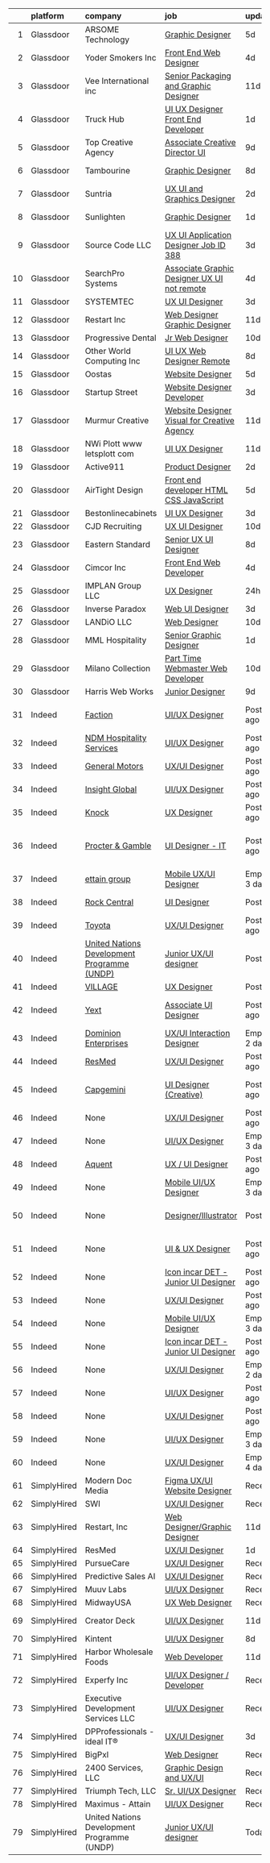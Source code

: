 

|    | platform    | company                                                                                                        | job                                                                                                                                                                                                                                                                                                                                                                                                                                                                                                                                                                                                                                                                                                                                                                                                                                                                                                  | update_time               | location                                     |
|---:|:------------|:---------------------------------------------------------------------------------------------------------------|:-----------------------------------------------------------------------------------------------------------------------------------------------------------------------------------------------------------------------------------------------------------------------------------------------------------------------------------------------------------------------------------------------------------------------------------------------------------------------------------------------------------------------------------------------------------------------------------------------------------------------------------------------------------------------------------------------------------------------------------------------------------------------------------------------------------------------------------------------------------------------------------------------------|:--------------------------|:---------------------------------------------|
|  1 | Glassdoor   | ARSOME Technology                                                                                              | [Graphic Designer](https://www.glassdoor.com/partner/jobListing.htm?pos=111&ao=1110586&s=58&guid=0000017e14683fc4ba1204185b34e058&src=GD_JOB_AD&t=SR&vt=w&ea=1&cs=1_41e8454a&cb=1641019883947&jobListingId=1007529154973&cpc=F17331D9BECC482A&jrtk=3-0-1foa6gg3lu3mb801-1foa6gg40u4vp800-e93eb745f665b2c8--6NYlbfkN0Cp_WSJKd_Pz82imZmURPbhd3kYBsiZi4lpMLOH6vOlLMSuHo3_KplJgJTQ1p1JWB6FpuGjP6a-F6efkannkN7-g0T0UWV6FoJ-c6-GXvZjOpnSUryE7PRcD0QBiDnOx7OUdp0Ef4wOJKw_D7LBH2fT8TLqYPGE5DfAB56XZ9CspsHrKvhTfn_Zwl1mro0ycfDZYGqhCxxr4Xk_sgr4tZdSbAyRH-4DuWq1AcNQWyBqO_iFRZ7X3vU10Ks1yvMRp99pM_-PZN-NEuDBSExOC1AC48qaM9QmkI7AkigRICQCjPondT0DW2eztBQZUsg7vXeOgeSCI5PcusgwBUdkn1dOiVY1XoVP1cPMhLr3QeJU9hIElpcfpnlsnFQ9FwUap0lUL2CiL2GTWCruYdfhLx8Cx-UVXuIeJ2UesZJ2nJI_yGxw0sKPgCvXvXPTLlWZz1jEtmVmJgaiAJt03uzV4Cs8bJAMBgK3dLfegt3sQuxcXA%3D%3D)                                                              | 5d                        | Hartford, CT                                 |
|  2 | Glassdoor   | Yoder Smokers Inc                                                                                              | [Front End Web Designer](https://www.glassdoor.com/partner/jobListing.htm?pos=105&ao=1110586&s=58&guid=0000017e14683fc4ba1204185b34e058&src=GD_JOB_AD&t=SR&vt=w&ea=1&cs=1_5da25f32&cb=1641019883946&jobListingId=1007531161720&cpc=32919853CE787A65&jrtk=3-0-1foa6gg3lu3mb801-1foa6gg40u4vp800-6aa9d292058de38e--6NYlbfkN0C2SVAOpOeIWQkPp9EeCSLxTLheLRty2uanDx8E9nXZ3nTSPwj8hfD9xU37MquzBMTS9vSdm0ANnolAix31sbNjT7gqTuDmUAZyQ3hqSfhjnsd8njFkE_6sI-4NGj9vBFrVtwsvqc3yp8wdPgcQRGonz4X_-esot6b2pUxyFKsHnem2WB0vgq1N95TYW8nyMSm55ym_KfZ6eCSGoX6VmToy56sfp29yaaUMVO_RGfSgiJpmBMPt4gvhwXR9Zc6ii8Q1X8wQOr4FIdSfngcbKs1MQJK22pjUt-oxa5TfgsI_PdFqPLQZKMrvbcR4slbqEjqa8_QwQFigmnr_9SBvh_o3FHJHnmthiLr0YjNLqXmtnba2s9YU7dNjuODP9I7mA12DEr7WC7RKcm02I-0uE3VjC6fsrWTTwq-y-8d2LM9UFqY0QRnISY0NHwMhlCYD-7zH15XlFk4SFjJ0QPkJyBWXdwhr9eXIlGEo3eHFGvHnjtamyzlWho96m80JqiSiKKU%3D)                                      | 4d                        | Hutchinson, KS                               |
|  3 | Glassdoor   | Vee International inc                                                                                          | [Senior Packaging and Graphic Designer](https://www.glassdoor.com/partner/jobListing.htm?pos=103&ao=1110586&s=58&guid=0000017e14683fc4ba1204185b34e058&src=GD_JOB_AD&t=SR&vt=w&ea=1&cs=1_06baea26&cb=1641019883946&jobListingId=1007519032631&cpc=011E4D9B83C31AC0&jrtk=3-0-1foa6gg3lu3mb801-1foa6gg40u4vp800-96c0e8b4457894c5--6NYlbfkN0Dr6IKwl4lkWnAOZFGyO8hF2TMBrUYSqKPpHH7znGLbnsjvVMpQ7-eveiYjoB_rmKUGHSk4mT-paGbCiYf9BTelT4q4w1xKyeThGnfGKtKwWQ4fzWdYG6ImaPLbWGViD1KyXhUdZ3Ef2r_EyBCzUuMXqZj8-_j4RUw7QlcQ-Tm3uQYlr7Z_RXHqEBXzWRGiZv_5g1Cm6gHEdWOjj6Rfxp0A3yvToFl3X8jl-saBVto5WHJgy4zANQDJ2_uhdH3zdiVHnB_aM2So41wVSdqeJrZXiW5yjTcnxAO-Kk-dPJRwulNsGSBExDkAFJAi9zTnjm4KBy31rVBx9fZVB9YaTlfxrI2swRF44tB_0WfHLZDXT_k-aIXwHjv3BEYLXA7pM6Fmpntf-ylgXN88Zl72IGizTg0HX38J9ysjxtvcEZOCDbJrZzB7njpTwzeypP_STc0CZ5ktBKMKgNVj0oOUv1AdMqtf5VB_J1b6CNgVUcju-Q-1cW_u2Mc_3biyEwGwQFpMmZSB1Ng6XA%3D%3D)         | 11d                       | Garden City, NY                              |
|  4 | Glassdoor   | Truck Hub                                                                                                      | [UI   UX Designer  Front End Developer ](https://www.glassdoor.com/partner/jobListing.htm?pos=107&ao=1110586&s=58&guid=0000017e14683fc4ba1204185b34e058&src=GD_JOB_AD&t=SR&vt=w&ea=1&cs=1_98a13915&cb=1641019883946&jobListingId=1007534761777&cpc=61E17551093C17CB&jrtk=3-0-1foa6gg3lu3mb801-1foa6gg40u4vp800-bc01dcf79fd546f1--6NYlbfkN0CJXu1NPOpwz58AowAQdgaMxN2-dVWuUdxFGqPUAjuE_IHal70SIYX98TzuM5-1IRvy1UCxGLOcyNNQzyHcEhktOQ-LGAT5EEeEqRt5oYcfA74XEacn4SneQLsFIXHM70WJiIJlLzKAX7h8DKB5Mpf_Hl5S6rqvu9AV5wCXq0Qm8GFK8Jv7AtAZs5c9yIA33ZdFkptIYp-jr0CDyLXnOwb_GsJGHMxXkgPoJPpVlnuvTFzV-FTi9OHKR-uH-DSELue0up1NaKe2luKVLMKFvz4B3X9z0XxNAX4pyX24fhakuI-xiuZTMLpto3Lb1o6kHWTrw89rJSk9lPrW8ldMHULdrB7jyz52EkzqRd4OCfbryI3lqVNe34XeKIyysArz8SjBt878k7eKLHDyFdIflTkyNuSrrEH_rzHcC9LWoUQSJegX_APy6tS8nxOdWQnION8veHg9CMZuZBTcLyHinfXIbXtJryOZ1k-wfbVFTZvs-X8rPnXyXFkoG_rPkU_rawQ%3D)                      | 1d                        | Miami, FL                                    |
|  5 | Glassdoor   | Top Creative Agency                                                                                            | [Associate Creative Director  UI](https://www.glassdoor.com/partner/jobListing.htm?pos=113&ao=1110586&s=58&guid=0000017e14683fc4ba1204185b34e058&src=GD_JOB_AD&t=SR&vt=w&ea=1&cs=1_1efccca8&cb=1641019883947&jobListingId=1007523748913&cpc=D24EE3D704DEE7AC&jrtk=3-0-1foa6gg3lu3mb801-1foa6gg40u4vp800-147eae54b1503595--6NYlbfkN0AFCFO55fpwWo6oa9JKI3JcI2oWVPcccBj9Y6s5O2226IB19NTArHep74KGxdLWtVXOQ2nQiU84x6vYwr0ZILbhI8PnWaejQd0VUXP_915RP5ZLj5Ek8mPMNlenTumVXtPvry5Zhxcmg-MsLEbmPHA4uKmY1pic-mnPOaXNfD2gL-mjr5i8g1SK-30IjSfTzepb7tNXL_A0n_djKZShF-lnHnFNo5vgAzAI5zkYH8B4jyGj8h0YhvN5NW_TaWaz71qmwxAELqFiveqLRimIfTCzX4nRNCpNYExFgI0GaSFY35rz1CSznsa2wjHew8LZrZ27VLqpZFMFTfIxRW9UA4z6Wym01ckcXb17TuiSk1Hk_ZmlAPrSKbJbgg6VIutZSvFB9e4sb9icRkyskFp12nKJVpAfoTUeZmw24hlLpQimvLkoXYFhBNwJTqRBpykSYnnxpGrWCrR5IU93LEOy-B7wg3N9cW9I0x2oUkZwg2OzWjPzdpLleWDDR68xCo-f3WFsOQZ_pUontQ%3D%3D)               | 9d                        | Remote                                       |
|  6 | Glassdoor   | Tambourine                                                                                                     | [Graphic Designer](https://www.glassdoor.com/partner/jobListing.htm?pos=117&ao=1110586&s=58&guid=0000017e14683fc4ba1204185b34e058&src=GD_JOB_AD&t=SR&vt=w&ea=1&cs=1_8013952d&cb=1641019883948&jobListingId=1007525688460&cpc=74FD5BE86273CE52&jrtk=3-0-1foa6gg3lu3mb801-1foa6gg40u4vp800-83c53938102c35c2--6NYlbfkN0A7R8RCls6tnSqkjRBVVG3BKbURaT6T2SXFyew-nTCstJzhvviMYoduB0sx5g9jmBH8UJCSOez8_mv8ZQrIx6xMGExsX9Xu9kTVbgdjQTtU9M5ZI8CRgAplIO9gL5Hq0cUdqSpg7gyqDzkMpkerMUGkLE7S5tNRk2srtde1q3KEfJx0odoyZ9RkYC6UzsE6R8FJeQf8GosfUEJffOtUpN_0Qz-lhvec8LSn315-Ee4J7EVJJqgTuDec89K3TbmXYBJ80oRIrD8HYWlh-YwEIQQ-PVip2pKXOZDfgSDqDUEMfdnnbuglmDpQ9Z0XHXmiw-Q7WbC_N1PYa1ZOfycEgG7yjX_BgifhsD59avicHkPDTo1HaAclSZDm6rN6H5c5rKoGFLY--BtnaWcsT4lCk3yjHQAn4pSqWFZ9aCn0b1p1lk1B3w-dEKH_S42hQeCy-_fGwS4QGQXFZFCULuspUL485AlMIIa1qrVitqWaRXC-Jxs80Nk1JPJf)                                                          | 8d                        | Fort Lauderdale, FL                          |
|  7 | Glassdoor   | Suntria                                                                                                        | [UX UI and Graphics Designer](https://www.glassdoor.com/partner/jobListing.htm?pos=123&ao=1110586&s=58&guid=0000017e14683fc4ba1204185b34e058&src=GD_JOB_AD&t=SR&vt=w&ea=1&cs=1_96b3307a&cb=1641019883949&jobListingId=1007533729824&cpc=C63BD00756FD6F58&jrtk=3-0-1foa6gg3lu3mb801-1foa6gg40u4vp800-5ec9bc3f0108b40a--6NYlbfkN0ABhLO9ORl50hz5pr-PGapVel1mML4WtRT2kHTDiwfbmvCcl22u_BwQJQgLKWmMW-768zSg4ZFNyUpzyC5GR7UNd3rFOMDO6qiUFCGU401gZenSP3vvaxNc95TJEJBX9Ziy7khshwtbreATbgt1LlL-0OxVwjEzm_EOeZTinbWyuhhCE1F2wsUy3AWqs2Ji8nqdX2Xs_eNc-3EHYa5RgQ77Y0fIY7LrmE5Q1glCZKluTSEldP3sDt3ru0sdZThgb9uHD2gmOfQo59IFPoaLCtHsvdDpyBtVh6pQmE8-8BFp7hDxkNUnqe3XLuWV_l4W4YstegS3Qu2L1dPqIbgiVk5U9jki_-NqylobENwSs6jJBT0Tog8WaM6oUVKg8RFj39Qx4n5SLy4evJT1tCPn5OADuixxtxLkwQnutMJJyRb_yBZej5ESritUoQeImNbH-EuIx4WoXx-p096sYV7KCJBlhX5XYH3tkXHjYkQYtveuue8HJlhQ86qaguCXoDori2Y%3D)                                 | 2d                        | Phoenix, AZ                                  |
|  8 | Glassdoor   | Sunlighten                                                                                                     | [Graphic Designer](https://www.glassdoor.com/partner/jobListing.htm?pos=128&ao=1110586&s=58&guid=0000017e14683fc4ba1204185b34e058&src=GD_JOB_AD&t=SR&vt=w&ea=1&cs=1_a2538864&cb=1641019883950&jobListingId=1007534858163&cpc=1D891ED3EFC3904E&jrtk=3-0-1foa6gg3lu3mb801-1foa6gg40u4vp800-8d38c39ac581432e--6NYlbfkN0Dn2UVBGycCycKaNsAMJNUyR1ng5Y1RXSDP14Phcg3xDn7Isn_Dd-0jgxixSA3eTOFAa5T-WWTwLLVoO1KfQxgVocenqZSnDlgQOLXmA2ixSkdqOMWm7AjP0vPKf5-dbG55t426iQwsBB-Sen5x0h0Lsvn1VUVfUZfuNyrme1sNMCduoRsqcqlvGISNFg-bB4ZxqZlX3t7sANc7dq_29Uylqui-GEp5UUZ7FpWq4Sv-t7m-zm79HCBbjwrOy33G3XL-hydvI6A6Sm0eHOqElQAwyBu-716GHcc5BLihq1T3kdbXUxH7lF05-WAkKLRLPtkSKuM-sbQ7ibzjEhaDfeT3tiyWKJFJh7KMhYj3qLeEP5En7Jt0SUitytRPP6Eiq1iS6MAeXN6RNPpD5124ru6qI8ymjbROTh8zQgSyacN--QTdXjIOUknNNcBxKQmCkvt3ivCY8L6C4w%3D%3D)                                                                                              | 1d                        | Overland Park, KS                            |
|  9 | Glassdoor   | Source Code LLC                                                                                                | [UX UI Application Designer  Job ID 388](https://www.glassdoor.com/partner/jobListing.htm?pos=112&ao=1110586&s=58&guid=0000017e14683fc4ba1204185b34e058&src=GD_JOB_AD&t=SR&vt=w&ea=1&cs=1_e279fed4&cb=1641019883947&jobListingId=1007532734909&cpc=6BBECBC74F3AC36E&jrtk=3-0-1foa6gg3lu3mb801-1foa6gg40u4vp800-6492e6ad65004256--6NYlbfkN0CCqeYyu5DAadHhVfAJuFzWsXa-DcewgspW3QgJmsIKi3I-FSeTMKih8Kr09gZtHiV75P1cR8bwWhxmwVetPArJK4_HQFmYYdn0_PbKOtEhKOSKcYHsbEVxL9UvyGw_CbKH8_o976Vv59FooidNilpaj7QkHfx96JnolCP3ZsNrPn8NZ8Sc23-8i4hMp1qhTZ_qMv_BNFUYTbAmbmOmATLkNTCv_rqOIHrvbA6mKX15PMaEGUKrnNh98NKmyq6Svuv1e8WrPqukO06LwL9CylecK-00Z1bQBIXVZegk_8vSVFnxhlWDuU6uoWCvXQ3wJBxVvU5Pg4LPxDcyDp8dJ4Ea8sSUI4UtezU5KCjFVusjamdGwOu8jEGAY2iEJb4K05Bm4L5NJ3ytvB69OwpHP2MpX8Ei9t4rweAYiSkxb5g9XmhUBUTYZy8o-MWOoZxF4SXZK7biKx87YNCRSKvARat1i_znBoSohgp07ErhKgKQ7pEYgGTDeRAU9JBpfJ_CueeteO5IT-hPpQ%3D%3D)        | 3d                        | Norwood, MA                                  |
| 10 | Glassdoor   | SearchPro Systems                                                                                              | [Associate Graphic Designer UX   UI  not remote ](https://www.glassdoor.com/partner/jobListing.htm?pos=119&ao=1110586&s=58&guid=0000017e14683fc4ba1204185b34e058&src=GD_JOB_AD&t=SR&vt=w&ea=1&cs=1_d0620f93&cb=1641019883949&jobListingId=1007530848104&cpc=786328B4A40DC555&jrtk=3-0-1foa6gg3lu3mb801-1foa6gg40u4vp800-ac1b5710a91264b3--6NYlbfkN0BywnJtgUhyVrzYrR77rHNUdIT9u5yxXZbdgWBt5g5sCHBGHKfjYM1xI5Jzf4EVkk6FZW7oUCRswkTNfC-F6AAu1vIv55SlkVjVkoXkbpNZ11kOO6OErzhAeBrb73w6frxK1W6OAvYgDMDpjzgrhrQkphExCeY0ESyE3CKhe6FMpwHo6mEkhItZS29_O6FerlN4jsdVvL3wmy-So3AWqT5d63d3x__aDHLsE5AErw37sWKlgDIJyg1GMsRaS4MerguwEmLkTSP9A9b_7u5f6xDvCZI96NasZLO5R8fdG4enyD4aVx8Bedmy094hhn1_Hdujcp88wFWc_SsfOyy6qzMNzmL2pJtmM9khkUeV90T8Y2LnDCk9hM7ToLwKdEMMaKHVNeVB3EeRAR9akmUjnXXoAYDFj7JzCbz6binc8XNlpz0gDs5H7CTm1e6NS9yEY-jfJdFGj9Ub7QsrxRMBAWjOP-gtplrEcYfzwqeRzPtqZHXc5Obmd0Cx2Pax7N1fZ0A%3D)             | 4d                        | Massachusetts                                |
| 11 | Glassdoor   | SYSTEMTEC                                                                                                      | [UX UI Designer](https://www.glassdoor.com/partner/jobListing.htm?pos=116&ao=1110586&s=58&guid=0000017e14683fc4ba1204185b34e058&src=GD_JOB_AD&t=SR&vt=w&ea=1&cs=1_5f5a45b0&cb=1641019883948&jobListingId=1007532722875&cpc=9952A63AB06E78AD&jrtk=3-0-1foa6gg3lu3mb801-1foa6gg40u4vp800-deb8fe973ade56da--6NYlbfkN0CNeHUGD7Ue-b3jekiDNDEjo8IY_lj4hSgB0hvmEtWZMBpDCaCGlbtOmcLf53Zw-H3wNwXMn0nXFCxNYG2E9SllruAgQuvaTVKDq9rlx0Q4yUqlQhwALg_VGwqay89Pr57_2qURMzUvzQh_hrNLUlIi_k6rrD7LPxqULmScaGzV7tRUxtflKYhHvKFUgZ6xRt9YJBgtBd-WJqXVrxv6iP0Zui00oZXEOqT4953inVrUROJF9w5VT6ehnAvsiAS3eMl1Yhb-MN1TKRdzTtz0NM3o8btSecTnLXjD4JpQX1PnSf7rNoVzcsrD0Jw3Oyjez3MY6vfSSsEY6PjueEFkTFcokUxs6g7TCmDAtmmMlQnRT6SL0s_An2vcpdFwwNDVtuZRWtX59cmcenZaMb9HQ9VaYF4L79JhbFX3CDhpqIXCnhx0aWpb5uBkOBKZ9p5G7OrsNaEq5Mi0Jp6OtL9dlaeySX2B03LLyhB3gdY7yzoWyg%3D%3D)                                                                | 3d                        | Remote                                       |
| 12 | Glassdoor   | Restart  Inc                                                                                                   | [Web Designer Graphic Designer](https://www.glassdoor.com/partner/jobListing.htm?pos=101&ao=1110586&s=58&guid=0000017e14683fc4ba1204185b34e058&src=GD_JOB_AD&t=SR&vt=w&ea=1&cs=1_87b57889&cb=1641019883945&jobListingId=1007519370919&cpc=14A2518D69FE8A3B&jrtk=3-0-1foa6gg3lu3mb801-1foa6gg40u4vp800-540387440a822b8a--6NYlbfkN0BEcW92D8s4D4KWejsz1WthJFFfIW66dC4SLh9Cz-ocNUbMizH-U6ttPxH9NqdS0p2HLx1CYAvicYp6ZiQVpANs_qAqE2c6hhrBXxPS68r7GpBkvP6KpeFMkK4SFV1WzzZlRwaXp_cGdZNe3YzWG1gbK3AVsqxO5gxvQQxgkq1ILBpVa2SSmdexDdlYI74qWc7DIyiRZcATyTedZin3inO5ZE1paS8HZN3xU3lNe-qt96QTWgXVBHXQCcyS4ZDACjrDeNynQZIVGfmtlzUhi8XAhZ3FXXgpTurnyB4LN8xafYGt2SFoixebM7SusnW5qMuPs6p6FjLNXnxxwVo_es1lpptnEufgktHNJrygx-bIyheC3DHZ6tmGE4LX7F10oKOEeVBZHTy0684u4QEjiGxEDBV_E-TMeFpEgEM7WRJQq66wdMPe6A_8FKIX3gGv2KQ5aXGM0OaZNyHRyDuNbAdz50eWpaMiDUaMoHqPPI-9upnzGSG7VZbBPRffaSlBppQ%3D)                               | 11d                       | Pittsburgh, PA                               |
| 13 | Glassdoor   | Progressive Dental                                                                                             | [Jr  Web Designer](https://www.glassdoor.com/partner/jobListing.htm?pos=130&ao=1110586&s=58&guid=0000017e14683fc4ba1204185b34e058&src=GD_JOB_AD&t=SR&vt=w&ea=1&cs=1_8df9c86a&cb=1641019883950&jobListingId=1007521395194&cpc=BAEB662971763A76&jrtk=3-0-1foa6gg3lu3mb801-1foa6gg40u4vp800-39def01915059e70--6NYlbfkN0BakWoydUir5sEo4UIl7O5aSPFjTXLkVKssscoScaHAh-31zPNsBIbLTzzomMc-WZWa5WtPjhNbZwRILhvh7KxV1x-PO0D7bgXZf8kRlWxrZsIKxazpHYVR-LCgzEDT9lMbdfFZqet6Y0fu7oUJANo6Oyp0f_ZaAk2d4URV73F5uNrQGyCoaPus5dz1RZteI45xjNK85EwSdw1pbHAZgrjR5BDiqk-_gk2GfE0F1yT48MTip4tPvvQiwcE2vkeie-okpJn0K-_pMNHv_hPJuF78Ams1ijjDdXei1ykQY8grDHOoe2G9e0HDVLEUHjf57NYgoV7YklzOm0IEvo9i1_p72Agxz4LGu5zrjjcLx4QlVflRJDg_NoSvBL_Lws4b7yTIkKbC8yJAOAG8BS3UAtWcklsDBqz13o69ZhotD8lzneMoXzyzXU1hbZzLllXXklzU-faExph5cVbjmWyIZeR7830qWLPaLk3010EfyC90Tw%3D%3D)                                                              | 10d                       | Clearwater, FL                               |
| 14 | Glassdoor   | Other World Computing Inc                                                                                      | [UI UX Web Designer   Remote](https://www.glassdoor.com/partner/jobListing.htm?pos=127&ao=1110586&s=58&guid=0000017e14683fc4ba1204185b34e058&src=GD_JOB_AD&t=SR&vt=w&ea=1&cs=1_441e57a7&cb=1641019883950&jobListingId=1007525898874&cpc=5EFBB0462F9C6B7A&jrtk=3-0-1foa6gg3lu3mb801-1foa6gg40u4vp800-24d50385fa963ea7--6NYlbfkN0AI3xHKcnS7EeGFtEepJvFFGxy_aw176ce9tFY8Y3VOhml5bu5y0XxG2zTHo446PJ6bQIk6pMxn_mUJRzU3B4dhhyQP104oRIq5dmlGajkYcN80QRR6lsW5tqOBfLDIr82aZJhnCSUfEgh18L-SfEfvotb6ZPio_puHllSrJDetcvQcqAIuSCOA2SVEs6di_z86S2WJYiulolE-YnEyUA0UfkseLMH6kwfKelT1ZwCx2n9S3yV7zmX0A323mLzl5e2tBrjRbHq8aXzwjKn9GjpnunjTyMDq-MDbVHOdkpMKwu5kQ80Ufd0wjjcywKVfLle2BmpvOvsQ8qISrD9Gxxt2nejCLvAmhSChQFQwTnbTfWPar8bVyHBMlTGdlxCxDLiPY1dy5YeiJqjqxQTxX1dn0hYUcwOuLcwWmvtbVRZI00a8zKcX-wdaFnDdPkSYaNdNlXcXW3r12tfmd4bJG6rQR7JG-Tf2GQc9DcxGvh-XQ8FVOhuMCO3B)                                               | 8d                        | Remote                                       |
| 15 | Glassdoor   | Oostas                                                                                                         | [Website Designer](https://www.glassdoor.com/partner/jobListing.htm?pos=109&ao=1110586&s=58&guid=0000017e14683fc4ba1204185b34e058&src=GD_JOB_AD&t=SR&vt=w&ea=1&cs=1_b59b3fd9&cb=1641019883947&jobListingId=1007529467002&cpc=3F31A6B851F28AB5&jrtk=3-0-1foa6gg3lu3mb801-1foa6gg40u4vp800-8459ee4894996ed2--6NYlbfkN0ATuzukLZvOA7Cxi5gGVTPK8s05ijijAIGQnHXs5Od0XyxwTL5N3v8NyLFQflWFg8Fgvz4Oc6-TysnqRA6IYMU52si8uPo17exz4NB0_D_TmEQT2aqBtt_4XF2TlaqZ-5VtdQLV4S8i0Bj-plgnZODyEI3lC_uetx9YN0C5asYVV2aY39lx8rbLoEvXhZ9SQi5KRtWss-HsQaHX4ayrxYqn9v8os_i1VVpvx1FuIbHEvIENX14SRUhEmqlq7OL4oUv_FLdKACI4BSDHgeZ_PKN_wZCwiwSQten-P-L4KgDoAYeH9NEd-ByF2uvcdvkZ8FOyLKTa7P2AkpKHOf91wVjIZ2tneDDjL04-cJYkbSm-L72y00kpfn5MqRJlP7mliNfRH_iHQkIlmLt5nyNUc6YZ-vlIFwJNyDKLBQebl59L_ZbjdG85jqk7bRawf_hkBvCxnzWsinrLxBslhh9FRrgDH2i3ZFZuqw9g6A3hOq8yaE9o2sNjspSa)                                                          | 5d                        | Leola, PA                                    |
| 16 | Glassdoor   | Startup Street                                                                                                 | [Website Designer Developer](https://www.glassdoor.com/partner/jobListing.htm?pos=122&ao=1110586&s=58&guid=0000017e14683fc4ba1204185b34e058&src=GD_JOB_AD&t=SR&vt=w&ea=1&cs=1_53cedbbe&cb=1641019883949&jobListingId=1007532828564&cpc=6A22310A23505C64&jrtk=3-0-1foa6gg3lu3mb801-1foa6gg40u4vp800-7ba3606c76a9d0b5--6NYlbfkN0AjvV1QcrnqLYGFyLKKtGtwiexFpQsXeHMHlil54uzzt_uzV01RhJTlA3bFp93YREHdE7kaLyODTJgqnqgmLiEJ7jkwIOaHyusP1f59lMwA1fS_mV7y_fWMR_sdd05UWaVczXD_O1ycJ6Ti0DBPCreqAtY1n2RrCqR9Gx7gCwobJZTwpUi5BtWoO6c_qR1QRIwg78Hy7nrSzlyX5x5mjI_8-k8r-UkfITS2rzm5_hKAeJct6bnb6-gGYMHPFOt6V9eyQrmCMmdkpT69nlX47plpYv3yHcA_oBNAP4ZxgXKJCwGLkxQqQAmysF8_X-WNeTuNwZUPaDkvHPvnPRVsGhaFkjHvma4wcXXIvuU7jifLAeSoRnMg6Psgf0rOlMOYAdanoa5oJLOZYWIIjrjAvimKEM22w-fhEKEsYQMXZiDQ71rCryLXgJ3LlzPCj88lmA-c8oVIoZCWKXzT39MaEOz_zCmzW0VeMlLbKve5ZhZi7jLtT2XyTOcE)                                                | 3d                        | Saint Petersburg, FL                         |
| 17 | Glassdoor   | Murmur Creative                                                                                                | [Website Designer  Visual  for Creative Agency](https://www.glassdoor.com/partner/jobListing.htm?pos=118&ao=1110586&s=58&guid=0000017e14683fc4ba1204185b34e058&src=GD_JOB_AD&t=SR&vt=w&ea=1&cs=1_67894ce8&cb=1641019883948&jobListingId=1007519459733&cpc=FD56AAAF1899B499&jrtk=3-0-1foa6gg3lu3mb801-1foa6gg40u4vp800-467e9e3f21a33ef8--6NYlbfkN0D5EoDI19pzLD_ZoAvoqM1-O9qeTV9KvYbDAr1-bMzVcZo7nJxLUkkcNmrY0QgrzH887NLzUJ0TI0CU0K_tHVWpLKL_v99hFR9DrMMItmI6sZ6I9f-dnIVkYDNLMsuxC4F8vEtpBTD3B5CDJLlJChIQhfGUviIze5QIK1kEzhxUiwc-rFaymSncUcIhzlF58qNB6Umj7hdxHHpja6wiVNljXtSN54ZYYyPMWBNyl9jCMbtXUhpsZk3MsHYiE59c29a0w6jrYFlEsHNNdYgXxeHoejCDFIZebRa4B7E__OXPq81gNHugeVbaeqNypoIHtuvPrmaDWTXX9JcLDusmxMMzmNyyet1RwwBAZuMiviCbnG89oOizJkP5efo18nfHBjQpVWwcWZ8etE7vlSrjAvO1BvZhFs_zO_9dwALUKHHWJr1aSGrRbmIL0QoT5jNN6gbq2zPYVR4NqaTZpcC8E6tNZuDHpLBMv-SVY1VEJOLWatFXq-wLl3OzWYSX64k8o1VJXrRLn8okSg%3D%3D) | 11d                       | Remote                                       |
| 18 | Glassdoor   | NWi   Plott  www letsplott com                                                                                 | [UI UX Designer](https://www.glassdoor.com/partner/jobListing.htm?pos=102&ao=1110586&s=58&guid=0000017e14683fc4ba1204185b34e058&src=GD_JOB_AD&t=SR&vt=w&ea=1&cs=1_a14e2104&cb=1641019883945&jobListingId=1007518727398&cpc=DF1AA762BA2DE11E&jrtk=3-0-1foa6gg3lu3mb801-1foa6gg40u4vp800-7114a41ead0fff03--6NYlbfkN0B8f3kA_8kevxwLsEavyOrnfJ-w15DByiAfym2AewD-_SIsXhOL7ICVIekIG2-i6HVwO2APlSWBbgp0OrHcKcYuzey2bwduxoG7gLscuLMMZS07qmTQYSgBI6xeiiyryOWgxB_XtyKazN9jzMV5ECxEoDmxlkTxzE26zegfCgZf746X5giV-7lyj-mPDD7bjJ3EeuPT-R9YE0zvvz3xTGRCfMsQYd-pcJWpQF3AP0y4v0Ux34PeD9uTGf_-PCKbBfVTuYQm7TvfSX5lFJ9rHuxcZqLR2orEUZzppgXA3XUv3p-pql_dJLcgn85sRfE1SUiDnboSmX5ehAhqH95DGE-ABM-_mMLzvXPmvLoWDt1zhAE6VsH82KApiBnFmE39s26bL27bH1CslJy-Ob5f-kFdhwgIKWEvKE8iQ6l-rquXIxyU7n6H0SUiVzlFIdPq2EGt2WagFQxyWN8NKUoHnvJi9jFAZqoqPYUo487hF8ZjGg%3D%3D)                                                                | 11d                       | Dover, NJ                                    |
| 19 | Glassdoor   | Active911                                                                                                      | [Product Designer](https://www.glassdoor.com/partner/jobListing.htm?pos=115&ao=1110586&s=58&guid=0000017e14683fc4ba1204185b34e058&src=GD_JOB_AD&t=SR&vt=w&ea=1&cs=1_b8c3b1bc&cb=1641019883948&jobListingId=1007533831138&cpc=81AAE51C33FDE227&jrtk=3-0-1foa6gg3lu3mb801-1foa6gg40u4vp800-cb6a347f1375493c--6NYlbfkN0BMMtpKW6_lf3BqmHdxEhz8Eh1zzLYA3jz_OFRxp4BuIGOXW2Kz0iblx2r8EYfyyzzqmOMnJSrJrsdc9lAOfGhhHKNdKHbOhMEX6xHRJ1wghkddBYY5x5dcMmaJ2REkcTnS4eGzORKpl9Fe_vQAmNV146c08h2DPr-5ZJLWER1vAtpYzJGkZRUCHm6z2c2HDX9Scah85_UnfopaCmX0NukOWKGGM_Xoca3pNozhY9ZwrlysCWozh5FZw0WwmRE7jK5vJIGfOEOyoxm8J3zUikmDd_r295fqQAqeB7hVBcjXN-ckUVYUA7JJRVQHiasbM965nHQAdsl0P1UeAyi3xDKFcGV32oitOIfTNRX__TOehL199X9_ERjmDEjQhz9rdEpmbv75vZQeqgDle-rfkpCY6UlcPD00JMSsPftQ5gXzxb2-kp-x0deH859i-zMjT4cgmKITf8eDV3hocbMp_khruZYVUVB4LIMK6yy1SnRoSUlBHrDOJjZX)                                                          | 2d                        | Corvallis, OR                                |
| 20 | Glassdoor   | AirTight Design                                                                                                | [Front end developer  HTML  CSS  JavaScript ](https://www.glassdoor.com/partner/jobListing.htm?pos=124&ao=1110586&s=58&guid=0000017e14683fc4ba1204185b34e058&src=GD_JOB_AD&t=SR&vt=w&ea=1&cs=1_302a06da&cb=1641019883949&jobListingId=1007528994353&cpc=C4A69CCDBB3B9599&jrtk=3-0-1foa6gg3lu3mb801-1foa6gg40u4vp800-8a5ad29641994ddf--6NYlbfkN0Dt5KZu003NKiJJZhOmhvlAvzItsWNmIMSQSoNWWgqjzhZ1ZNX7e_g_zNfHRRmHOH_Gu5vXRcxVo_6d8V5rvKVLOBYbBWKsSHeD1ScdUitbt67oKrXmRem-AHpHk1Q4HxgzwK-MNLYPgTkiheJSrle9M-Xnh1JX0wSVReXbwZbI7UWr9Yp_uqjo7_2JMdgcMJtUi-AHdOOs_Ct8hVG4GywEwkTwnK7R8rK-Co--QeQmQjAbbYyui9xexRgl4pHowXu9oWb3Ue9W5Ngf0uYeRIpO2CXRhsIEHaf1dmJ0Ck7jVWfLymQCEBJPxZymQA1PFY6iPCZOU2qmKSsK7uZ7uXSYs_I3U8x9qd5CeSgTtNJOjXLEv9TfuFHG6tQaSs6LXsR5k_tDmQajWX8g2Q2ju5_wha_juW9WeZQeSLlaWoF5HMoj7OLTgvFSRzJLEvt7xO8hqvHKQsb2EcQl5SvyGpG1bId21y0ipsGU3slgOOduc8ffELMOnqnM)                               | 5d                        | Remote                                       |
| 21 | Glassdoor   | Bestonlinecabinets                                                                                             | [UI UX Designer](https://www.glassdoor.com/partner/jobListing.htm?pos=106&ao=1110586&s=58&guid=0000017e14683fc4ba1204185b34e058&src=GD_JOB_AD&t=SR&vt=w&ea=1&cs=1_19a2aef3&cb=1641019883946&jobListingId=1007532889644&cpc=F2E91DB1AE7076E1&jrtk=3-0-1foa6gg3lu3mb801-1foa6gg40u4vp800-66bdb943ec53b597--6NYlbfkN0CNayYzF1mBaI40OgT78t3Q2d9IxlwDzhsYR4HK7epYUZNnjxePrGR4mshAFIsPgnYdL-AOu99ZlEMnjdhXIkeU6htgXyOv6MhvQqtgkpqiYGGVy5iideXxQINC7bYTFykddZ-WK04cUrJZK0jvP5Sz4RxnnHVBuLj0PNsXPdBysOrfS1PXuTrYKevja5QLaXxiV7z-zfyD_kdSl4hv5E1s2oTJ4j8BugNMaTW2kdgiZDxvZYJbUhJjs0Qw6RwUtG7EAtkDo-2i0dDW1EZoFHFtD_uSYzyMc8KWafDAad3MWGYVdJIkV0dbW-8rB9llaSjVMdAeYLRf49anSQb520wLV9S94M_PHZ4VkwN9FrXoULvPPMi1LRoViLuvNPItz8IkCVrR5_a6BsDRYYnuaO9H6ynE55zfHS25AtichYwESRfQ-bhqWVHftUp2ZkZ6Q8yugBrG_VDNovcN093loPq1j4bhTXWoLOeC3ScKE1XcbQ%3D%3D)                                                                | 3d                        | San Gabriel, CA                              |
| 22 | Glassdoor   | CJD Recruiting                                                                                                 | [UX UI Designer](https://www.glassdoor.com/partner/jobListing.htm?pos=126&ao=1110586&s=58&guid=0000017e14683fc4ba1204185b34e058&src=GD_JOB_AD&t=SR&vt=w&ea=1&cs=1_47e2e509&cb=1641019883950&jobListingId=1007521997072&cpc=82B3195DA92CAF92&jrtk=3-0-1foa6gg3lu3mb801-1foa6gg40u4vp800-d7f568e665fd0db6--6NYlbfkN0BK9GXDcakwdiqmeo8o-2GvkYnmPkq7xevAHdeF_847qp19ZICumveEbQOAJZxbuktIlz-LDJxEaZ3WpMwh2Au0_yqf4Y1Y78XjeP56lBGYscxk9a4Q55u7354d16-sW-cw4TLcWG04SL353gnzqh34I5pQuh9j_mEYbDXQaCy01Yo9bDdVCxtThfeSom7eruTexuWGetJcQmMGnW_S6tRmAMmtb6QdbI-JX_LAP94IyhQj-tlcH-S2zmPCwFLvsuc3hvoXTb4JlnADCRxxrSQwqf7qMs3OpB4qU3yB6FKGauE0LVGnb7PK06ItZZbmmN0knEr7yJRXYXST9bcR1hEII7o5vt3hA6D3YKtzhPWlTq1jwUdt3-wrekl9Z6pYgfVmufpuqnUHCDjk4J7J_SZhNC0cIMSHycXD9ySnABrN7n8jq-j6gbw0RPPs8d9b9Ydr3uHRsz3Ycy_ORwbIf0R-CwOsFtP3tko%3D)                                                                              | 10d                       | Chicago, IL                                  |
| 23 | Glassdoor   | Eastern Standard                                                                                               | [Senior UX UI Designer](https://www.glassdoor.com/partner/jobListing.htm?pos=121&ao=1110586&s=58&guid=0000017e14683fc4ba1204185b34e058&src=GD_JOB_AD&t=SR&vt=w&ea=1&cs=1_a2cf0b4b&cb=1641019883949&jobListingId=1007525390989&cpc=8D52E76475A7E842&jrtk=3-0-1foa6gg3lu3mb801-1foa6gg40u4vp800-ba0725f8f5958021--6NYlbfkN0BUJRJfYDh8Qm-ba1QZe0N_zh4mxW9z-BTBkvXN1obvaapaGDZCSv0a1d1cSvtGM4SddNnNcN6QEYzhN_Jt4wEXZSzQvCvtW1uJxIal3umP-ZtUFvfTZj7bl3sanTtYDRpj9Mgzdq8Rq5hIBhGyQWCf0SrAz52CsPoILe9KABYZswj1uxKHetednk2PS266UJY0n8In45J4-RGLWFrnIyEu-slUtCvXJa30qQ42Ce8vOIg1THRxQKSX4aiEKUG2QGhnms3txcZLv5gKccmCOi6JYflw3l7yEksXAuZkAZM0dYpgVW4QaEHf1bOBPy3kGPolB-uwHW0KAVchO946Qk7LkZHJyIwwY57ujunC0HwNd0OcSV9mQGwHrVG3GyWQuVXj0uBt0LmMyvcZIKMTEleSZn6iJDC3JsSyEjoiPLuzHyDms7m5bMHHqMsurTYMWK9ahcAt66388WDRoWlAajki0IvBntzCcryPoxs0fES4zA%3D%3D)                                                         | 8d                        | Remote                                       |
| 24 | Glassdoor   | Cimcor  Inc                                                                                                    | [Front End Web Developer](https://www.glassdoor.com/partner/jobListing.htm?pos=129&ao=1110586&s=58&guid=0000017e14683fc4ba1204185b34e058&src=GD_JOB_AD&t=SR&vt=w&ea=1&cs=1_59716770&cb=1641019883950&jobListingId=1007531869902&cpc=7E69D0A57279CD4B&jrtk=3-0-1foa6gg3lu3mb801-1foa6gg40u4vp800-e19b3fbdd61a9503--6NYlbfkN0D_KRozbKJx95I3LRYgbj09bqBDFeyQG4s8tCOB31p2DGfBLKZKrwdLSgtx7v-ORFABcWHjozkQPyAgAYL-lxXfwyxHqMux3TdPEkoMMIkKyTQuIc9c4e77gVfiAT3KwFWinJsCgPnUDZMsCg1n1UpS1z8cm0pW7X_jfEoaoX8RRLNuTqrvKEldgs3pnOwEfL8O7n3qe8StS8zzPC1qA7DURdHqMQFV_Hn1WWxb09_9aeiXiDcace8qx1lba4fNYjBNHtfLDF2196U4YY7jBpP2lwFnr0vHg-GK1KUh6nwlXOzaJKWyxfcIaVOW4edNKhaPikV32wBJG_cf6G5Z2meYewhjZIf9gsQdoVzqR16Vwu5zREUFCaIPIZPaeQBts-yi5Vve_1SKevp_KIT-VTcgf0brjepFiB4PlrxBjnvhaJq2yvK5CCs02nOE2MFFBt4snqBmfGpN9LHQKUCjC9YyVst8VwugMjPRA7O35cYiiB8rRSv3muYS)                                                   | 4d                        | Merrillville, IN                             |
| 25 | Glassdoor   | IMPLAN Group LLC                                                                                               | [UX Designer](https://www.glassdoor.com/partner/jobListing.htm?pos=120&ao=1110586&s=58&guid=0000017e14683fc4ba1204185b34e058&src=GD_JOB_AD&t=SR&vt=w&ea=1&cs=1_c5eee592&cb=1641019883949&jobListingId=1007535748208&cpc=632C08DE5A4EA969&jrtk=3-0-1foa6gg3lu3mb801-1foa6gg40u4vp800-a1b3aa7cadd2aa65--6NYlbfkN0BtEf3TuXmQRppSw6bHIj8WnzAY0YEYrhUpa5awQwpwOOy__OlcgximtBP-4O4rtUqC-PP_QD6QMTQLaLgXxu37YatZojmlJ1EGHhhmU4uzwyuc0_BeqvYqP1eLwA1VxiGnO5BbIP1y3QfXbhpIiyhfUHTrKx3c5Y_1DsJivTBL4B74SUyjeCzkqBYeQ77zy_ycGjuHR7m23nld7792ttvNEJOtGwElDIlT6T17RPAQfUjWNoWMi8ElM4yKCBonIkKVDL86pqVzQGf24tLbSN-8-QLSbKqaRrqoc3oXjaZmxApzGkWNbQxyundwFbkkJEgI6l4Lx3nVI-C7DSOrvzftkSi5pDv4XBlWbO1sTvftOAv6yy32HflrS6yGkT3HfvsYyZpITYfpnRgm11sSMjfUokhniO9rRd27UTzVfE73tQLFX2knAx56de0mV0JQV54EYqUIFuvuX-Z_S5HfJfKw7cVmVkuetc0o4LAwk19w9XthieRS6MWI)                                                               | 24h                       | Huntersville, NC                             |
| 26 | Glassdoor   | Inverse Paradox                                                                                                | [Web UI Designer](https://www.glassdoor.com/partner/jobListing.htm?pos=104&ao=1110586&s=58&guid=0000017e14683fc4ba1204185b34e058&src=GD_JOB_AD&t=SR&vt=w&ea=1&cs=1_c053082e&cb=1641019883945&jobListingId=1007532944014&cpc=93AA082196C185B9&jrtk=3-0-1foa6gg3lu3mb801-1foa6gg40u4vp800-8a199f7f40b9fd15--6NYlbfkN0CH45zGX-fM2i1r3Dov_H_KWZ7d5KoOkhC6o_LfMxrexUQ4ofTGtM_tFMVEGT0pNH39RSMsrs9lW5ePBCvV_o2vfgJsNvlz2w-ve2V0wRTHWw4DELQDaMSFLpfhAYHZlY8e_N6WV_94K1dFqBi7JXn6k44dM_3Anjz5zSs-N1Iv9LkJvTbqtzSavxuSn2aHdkFz08tV5SCyZ19ulZWGTzwyuEXJlMSQFKs4R6Hi1HBiK_Q0t4bFAe_39xcyId6m_WO8EPjIy90uWyBWcFPeOwwEipBNqTkL915mxzwg0Xri7dS2ASyCM4a1FJkl5nizvUGNw2G4ski4xnxAa6aAd-m0ek-glXFt-PBPYegS4VCa2UHDgj_6CpGpbrCjjMknBQPRC2rbbHu767vs0rjtTrY9OB0wMhlgVmq1pgf1mn9UDHMehbrcT_Fh_FmU4sdPy67KTTu0DVv5asRtpbAIG_QoyykeZpRK_LU1XyzWxHR5k6bY8JnOQPmK)                                                           | 3d                        | Hulmeville, PA                               |
| 27 | Glassdoor   | LANDiO  LLC                                                                                                    | [Web Designer](https://www.glassdoor.com/partner/jobListing.htm?pos=108&ao=1110586&s=58&guid=0000017e14683fc4ba1204185b34e058&src=GD_JOB_AD&t=SR&vt=w&ea=1&cs=1_9e1406d1&cb=1641019883946&jobListingId=1007521220776&cpc=77D8CEE05F182B4C&jrtk=3-0-1foa6gg3lu3mb801-1foa6gg40u4vp800-f94927a52445bd8d--6NYlbfkN0C2ruSLbldHgJRxGqX58M4ekFWuaOJ1Xy3nZgzYPyc2K_BjTyQhyOQlX7qORzXZ2ronPVF1jVQPTFpQ9iM-iQiPSGudmQ2wacZ_2loyZ80jVLFeTjRfMO7igjg952WeLhWuHL43bA8Af4_KFku5UUyIfhkOpe7pCWonxCjHcLj0TPlupRSWbKwvth1CTNWc7lOLPrYcOVDf2KGRlRPbnKw6VCu5i55RG5vr_WyKlP8dhvf3nru_m80FuKwyEdz9mAsbpLjAA0KmFhI5BPb6sFNr_bCb1SEO_3Z2LuPuxdwDgAv-uxBIWBVtt6yqH5lPJTMMrDj_oujGBb3XDTYqlN28k29UHPeZCW53eJWLh5Afp9JBCLpT5wIyoe_OCttrgQ83blWsxbyab-JbbN-O28ZElPzvJ2GvJBqDnCXUyidj1l6Q-oasIotOarzIK_DrmkOU0M8mDmePusrfF1T_Ax1vCuuUOnlII2pg5fBs2jyFMg%3D%3D)                                                                  | 10d                       | Sedona, AZ                                   |
| 28 | Glassdoor   | MML Hospitality                                                                                                | [Senior Graphic Designer](https://www.glassdoor.com/partner/jobListing.htm?pos=114&ao=1110586&s=58&guid=0000017e14683fc4ba1204185b34e058&src=GD_JOB_AD&t=SR&vt=w&ea=1&cs=1_1f661c3d&cb=1641019883948&jobListingId=1007535059179&cpc=3164FDD6030E246B&jrtk=3-0-1foa6gg3lu3mb801-1foa6gg40u4vp800-624e3d9243fc8db4--6NYlbfkN0Bzkuy17zoNwKMVjyusHhR7JNYo3SmelKzW8jp1Pa4TkwwK1CyCOXyJr0Dqp3umaHCCUzMwK3yqaMshH7IxgI2wTdKgOE1N6aijNXD3HqL3GPRVN7XWUE_VHXgEHK11TWUW986bqvnfbGcRVbjMlgnEM3nPaUqPkaiLZIxnJD40Kg4_Yccbkn0wHhyNkq66k28fvC5mM79AryzhQSO9cHgM5dOObg6TVo9b5jmBAZxOLfV98-73n3FReBcJXszc-AX2Qlp_mxqwTCPzjk7xA7Nu7Kz2JOueythWqGuyileL_eeXA1T4UTwITpGVH-pOnCJiWuFyq_gZHf9NIBHl7BFEGXO9yWN-KS75w5XWR0ceADhcVdOCyzieHcYlF9AJpTT_XUkj1nRBpkAeBWW_9e7i13DAXhSRBY-TTaiMpXPGVtt2xWuQEjs9Yizd5XHaf3D61SLlRg5lHCZPDXcj38v-xCI4m6kosnAByBMtIq46DcT4VZd-ikdB)                                                   | 1d                        | Austin, TX                                   |
| 29 | Glassdoor   | Milano Collection                                                                                              | [Part Time Webmaster Web Developer](https://www.glassdoor.com/partner/jobListing.htm?pos=125&ao=1110586&s=58&guid=0000017e14683fc4ba1204185b34e058&src=GD_JOB_AD&t=SR&vt=w&ea=1&cs=1_427569d7&cb=1641019883950&jobListingId=1007521874918&cpc=7E331B339EFC28D0&jrtk=3-0-1foa6gg3lu3mb801-1foa6gg40u4vp800-4411935560633bb6--6NYlbfkN0DsBOlmEAMqZtav1V1WKZO3RUElpafjggtWvxyDQ3xFSrR8jZPeOVQn98s6VMhC5NVuUJ1gWye3w5813W3QZkIqP-PnMHfzLSDirHorMmp220fl_SLI_djiAGfb-wU_A-kdMlycB7eEYYgo0Yie8GsPlxkE1boSzdChu8v8jfd6ZHHEU9PINnCzoylUIvddtnABgY6nB7KIZvlMfiDRYv-oT66BRceSYypahSko5tby0bZO1aihQ_RsLmTUrF8CBoQjshVuGI_HWTidRgHzYFEDalWh6eJGEKR2169q3-0zCYtM7iWuesj1_6PLLWul-GcaAJvh9YV06RLqH09HHDQAQXnz3GYwOKqY014xyGQ0VyNURRdLOEcyezUeTP47F1QdheAz7lTCmDqdhuuJcW45rA5O1_ak8gRcbPdktkMSzmLOoj62PBPiFiAi-jvSQ4HNs7L0dI1sAlIuKISYeojYlnQuNxgndi-sKd0XXEnCer-K706f75ddlE-uTYxJUyDaC0LLBf02zQ%3D%3D)             | 10d                       | Signal Hill, CA                              |
| 30 | Glassdoor   | Harris Web Works                                                                                               | [Junior Designer](https://www.glassdoor.com/partner/jobListing.htm?pos=110&ao=1110586&s=58&guid=0000017e14683fc4ba1204185b34e058&src=GD_JOB_AD&t=SR&vt=w&ea=1&cs=1_82ab049b&cb=1641019883947&jobListingId=1007523616741&cpc=74FD5BE86273CE52&jrtk=3-0-1foa6gg3lu3mb801-1foa6gg40u4vp800-6f7a3e305eee4223--6NYlbfkN0AxIqVMqyFSKXw3darQUrobgjigVsUpU9H5MyiCgLoGdejeBuVN02PKWmW1sJqxuGP5T8rKE34JhhXPzqTGAn6dBOUSJ5epxQMFmV1Y-Vd7IAMVdVlRZM6ouCPfQmWChLMeg4OgRrBcg7WjMskz6VX1L0cbvDNOD_TKQpx3sYi_CZnmUNfnhpwFbBYkqKYgOaC8yVrouubgUdJjeyBEmnNjjZEeeQA20xMcbo2egGyK2Yhd1bCW-TwLzuz3J3z3BNsU2bSvddzC2YyLMlj-3nDF23FJbDIiXHrKK2OvRmOpOsosSH7nsNRTwm2QRLp9RKrbDJgfgRYPb-aOFIBz0ZTDML1u7qW6-Oj0AwveKHxICkfnlEtg34Ihnon5K-AqIwxAnGTI-SvpREUm7UMcMhou_j71Nh3sMhWgLXnG9x0AsVhBqpWqslRT91A_wJkMlR6YH-6YV9HjGrCp4N31GwM0BjLs_GvRA1e3tVlfk-65xw%3D%3D)                                                               | 9d                        | Woodbridge, CT                               |
| 31 | Indeed      | [Faction](https://www.indeed.com/cmp/Faction)                                                                  | [UI/UX Designer](https://www.indeed.com/rc/clk?jk=423f17449aab5bc5&fccid=3c3dbe17fe2e9b3c&vjs=3)                                                                                                                                                                                                                                                                                                                                                                                                                                                                                                                                                                                                                                                                                                                                                                                                     | Posted2 days ago          | Denver, CO 80203 (North Capitol Hill area)   |
| 32 | Indeed      | [NDM Hospitality Services](https://www.indeed.com/cmp/Ndm-Hospitality-Services)                                | [UI/UX Designer](https://www.indeed.com/rc/clk?jk=b50d75dc95f63109&fccid=b37cab1654f9320d&vjs=3)                                                                                                                                                                                                                                                                                                                                                                                                                                                                                                                                                                                                                                                                                                                                                                                                     | Posted2 days ago          | Kissimmee, FL 34746                          |
| 33 | Indeed      | [General Motors](https://www.indeed.com/cmp/General-Motors)                                                    | [UX/UI Designer](https://www.indeed.com/rc/clk?jk=1ebf80ccccd0763c&fccid=116680a29a847a70&vjs=3)                                                                                                                                                                                                                                                                                                                                                                                                                                                                                                                                                                                                                                                                                                                                                                                                     | Posted1 day ago           | Chandler, AZ+3 locations                     |
| 34 | Indeed      | [Insight Global](https://www.indeed.com/cmp/Insight-Global)                                                    | [UI/UX Designer](https://www.indeed.com/pagead/clk?mo=r&ad=-6NYlbfkN0BKkHZu3wF05EeDimN_p6sYpKCMArvwa95YdH7UpkaBCobj99dZAfyuOw_pJhN_7TGKyAXe0UAiydIBeoJ-hWx8OxaGNCdmjNkDY2Qedr2hFU6tWCroQZEXFGF3rxpZP20X2V0T4om6syBxMLGNhdio2yzhD02QE_0EcBJQ7O-zsC9zqnxtbrFi4yOgqwy0q1GASQ8DmO1jrBHX8sBMzZ2_2qjF3tRX6RFIjACXlzMRvirz1AYRyu07kWTVhGYxTvWW9AC2p1f8ALtECEv8BgZRzqZgeNus4Xxe_w3q-MvaxB7NRz30ehkNR8bBqiLTCU0P7m3PeVA0SkMka6JfkW1o29tDie_X7pYrEJ97xlRKKIWLiDo0CcRQ8EgMes0M1dk818fFRcmk-aiickf52gmszjwY0zSlXNKFx5Q6Ldtv8W3mMhT-CRAxvMMUVLCIw9m7FL6uj7JbQ2fu4mAgnd7Z&p=2&fvj=1&vjs=3)                                                                                                                                                                                                                                                                                                                         | Posted9 days ago          | Chandler, AZ•Remote                          |
| 35 | Indeed      | [Knock](https://www.indeed.com/cmp/Knock-4)                                                                    | [UX Designer](https://www.indeed.com/company/Knock/jobs/Ux-Designer-1f5d00b877e41103?fccid=2a03ef0b169f0fc2&vjs=3)                                                                                                                                                                                                                                                                                                                                                                                                                                                                                                                                                                                                                                                                                                                                                                                   | Posted4 days ago          | Phoenix, AZ+5 locations•Remote               |
| 36 | Indeed      | [Procter & Gamble](https://www.indeed.com/cmp/Procter-&-Gamble)                                                | [UI Designer - IT](https://www.indeed.com/rc/clk?jk=5e8a0715869fe230&fccid=2da0dedf6df97194&vjs=3)                                                                                                                                                                                                                                                                                                                                                                                                                                                                                                                                                                                                                                                                                                                                                                                                   | Posted2 days ago          | Boston, MA 02108 (Back Bay-Beacon Hill area) |
| 37 | Indeed      | [ettain group](https://www.indeed.com/cmp/Ettain-Group)                                                        | [Mobile UX/UI Designer](https://www.indeed.com/company/ettain-group/jobs/Mobile-Ux-Ui-Designer-32c9b201ba3168ba?fccid=83521c7ddcce62b1&vjs=3)                                                                                                                                                                                                                                                                                                                                                                                                                                                                                                                                                                                                                                                                                                                                                        | EmployerActive 3 days ago | +1 locationRemote                            |
| 38 | Indeed      | [Rock Central](https://www.indeed.com/cmp/Rock-Central)                                                        | [UI Designer](https://www.indeed.com/rc/clk?jk=881d16aa29b32ccc&fccid=745cbfb7f662e21f&vjs=3)                                                                                                                                                                                                                                                                                                                                                                                                                                                                                                                                                                                                                                                                                                                                                                                                        | PostedToday               | North Carolina+4 locations•Remote            |
| 39 | Indeed      | [Toyota](https://www.indeed.com/cmp/Toyota)                                                                    | [UX/UI Designer](https://www.indeed.com/rc/clk?jk=aa3acbf1f6356352&fccid=90f0cbc4a30f8dba&vjs=3)                                                                                                                                                                                                                                                                                                                                                                                                                                                                                                                                                                                                                                                                                                                                                                                                     | Posted11 days ago         | Plano, TX 75023                              |
| 40 | Indeed      | [United Nations Development Programme (UNDP)](https://www.indeed.com/cmp/United-Nations-Development-Programme) | [Junior UX/UI designer](https://www.indeed.com/rc/clk?jk=af8f3b3ed0011daa&fccid=a9a8bf2e786e3726&vjs=3)                                                                                                                                                                                                                                                                                                                                                                                                                                                                                                                                                                                                                                                                                                                                                                                              | PostedToday               | Remote                                       |
| 41 | Indeed      | [VILLAGE](https://www.indeed.com/cmp/Village)                                                                  | [UX Designer](https://www.indeed.com/rc/clk?jk=ecca910193656087&fccid=9eb5786e714d2a05&vjs=3)                                                                                                                                                                                                                                                                                                                                                                                                                                                                                                                                                                                                                                                                                                                                                                                                        | PostedToday               | Remote                                       |
| 42 | Indeed      | [Yext](https://www.indeed.com/cmp/Yext)                                                                        | [Associate UI Designer](https://www.indeed.com/rc/clk?jk=e8533de50aea1280&fccid=10492c8f2d7b4e4a&vjs=3)                                                                                                                                                                                                                                                                                                                                                                                                                                                                                                                                                                                                                                                                                                                                                                                              | Posted8 days ago          | New York, NY 10010 (NoMad area)+3 locations  |
| 43 | Indeed      | [Dominion Enterprises](https://www.indeed.com/cmp/Dominion-Enterprises)                                        | [UX/UI Interaction Designer](https://www.indeed.com/company/Dominion-Enterprises/jobs/Ux-Ui-Interaction-Designer-1d93909180a51ce3?fccid=5fb1e5f73a6da9bf&vjs=3)                                                                                                                                                                                                                                                                                                                                                                                                                                                                                                                                                                                                                                                                                                                                      | EmployerActive 2 days ago | Remote                                       |
| 44 | Indeed      | [ResMed](https://www.indeed.com/cmp/Resmed)                                                                    | [UX/UI Designer](https://www.indeed.com/rc/clk?jk=9843a6ca732a3ec9&fccid=24a3456d3ce2ad08&vjs=3)                                                                                                                                                                                                                                                                                                                                                                                                                                                                                                                                                                                                                                                                                                                                                                                                     | Posted1 day ago           | Remote                                       |
| 45 | Indeed      | [Capgemini](https://www.indeed.com/cmp/Capgemini)                                                              | [UI Designer (Creative)](https://www.indeed.com/rc/clk?jk=ad1274d6f6694671&fccid=105ecfd0283f415f&vjs=3)                                                                                                                                                                                                                                                                                                                                                                                                                                                                                                                                                                                                                                                                                                                                                                                             | Posted4 days ago          | Atlanta, GA 30328+2 locations                |
| 46 | Indeed      | None                                                                                                           | [UX/UI Designer](https://www.indeed.com/company/MAA-Solutions/jobs/Ux-Ui-Designer-a84778e28c6a6a59?fccid=9d2be686662bfd39&vjs=3)                                                                                                                                                                                                                                                                                                                                                                                                                                                                                                                                                                                                                                                                                                                                                                     | Posted2 days ago          | Remote                                       |
| 47 | Indeed      | None                                                                                                           | [UI/UX Designer](https://www.indeed.com/company/Creator-Deck/jobs/Ui-Ux-Designer-ffccb8abcec850f3?fccid=4acffa7ceaab76e0&vjs=3)                                                                                                                                                                                                                                                                                                                                                                                                                                                                                                                                                                                                                                                                                                                                                                      | EmployerActive 3 days ago | San Francisco, CA•Remote                     |
| 48 | Indeed      | [Aquent](https://www.indeed.com/cmp/Aquent)                                                                    | [UX / UI Designer](https://www.indeed.com/pagead/clk?mo=r&ad=-6NYlbfkN0DMrcEu7yrtATojKJA7cEzGQ3FdRGWLh0CZQInL4ECGI52ZyweAoyPmdD8SPg-eEdw_i0rGBjAhoAqkrdviVAzNXj4ery_NXeXuFasQ6c2GXw0HiW1AEhBr0aLuC-DY7eLrSgLBeGr9m2aneG_-8fDOprfTpFqWiFAPC68KBF23VEdydVwakAvbk9CuzADLSUQRmFLiATQkDN3iKtdKg6zriKgNoHmXWm2Rab79p5lVycO1ghuHlHqZJcusa3WriFGzBwrjAg-hb51GIblCChuTRCdz-WaIR-A8WposL5ucQd137ZL7zmjHDGeowjOCymjsC6OrEWxktegVPQlCMVPwoTckYs-LrgtmaBoyoZH42x6KSzwDMNGQupuCOC0fXjw7T19HcWbfwvDPfr5aK9ir4hM0AiwpiNI=&p=8&fvj=0&vjs=3)                                                                                                                                                                                                                                                                                                                                                                           | Posted4 days ago          | Mountain View, CA+7 locations                |
| 49 | Indeed      | None                                                                                                           | [Mobile UI/UX Designer](https://www.indeed.com/company/Denovo-Studios/jobs/Mobile-Ui-Ux-Designer-e80e26275f6cf582?fccid=f1029f0612be97b4&vjs=3)                                                                                                                                                                                                                                                                                                                                                                                                                                                                                                                                                                                                                                                                                                                                                      | EmployerActive 3 days ago | Farmington, MI 48336                         |
| 50 | Indeed      | None                                                                                                           | [Designer/Illustrator](https://www.indeed.com/company/Kaboomracks/jobs/Designer-Illustrator-6d75fd69b19c149e?fccid=1341f9b49c9ed4a0&vjs=3)                                                                                                                                                                                                                                                                                                                                                                                                                                                                                                                                                                                                                                                                                                                                                           | PostedToday               | Phoenix, AZ 85029 (North Mountain area)      |
| 51 | Indeed      | None                                                                                                           | [UI & UX Designer](https://www.indeed.com/company/SageBeans/jobs/Ui-Ux-Designer-753811917cb9f0a9?fccid=9eef152ff4f035fc&vjs=3)                                                                                                                                                                                                                                                                                                                                                                                                                                                                                                                                                                                                                                                                                                                                                                       | Posted1 day ago           | Plano, TX•Temporarily Remote                 |
| 52 | Indeed      | None                                                                                                           | [Icon incar DET - Junior UI Designer](https://www.indeed.com/rc/clk?jk=b1ae89dd8eb9767e&fccid=d19eaa3206059f57&vjs=3)                                                                                                                                                                                                                                                                                                                                                                                                                                                                                                                                                                                                                                                                                                                                                                                | Posted5 days ago          | Detroit, MI                                  |
| 53 | Indeed      | None                                                                                                           | [UX/UI Designer](https://www.indeed.com/company/MAA-Solutions/jobs/Ux-Ui-Designer-a84778e28c6a6a59?fccid=9d2be686662bfd39&vjs=3)                                                                                                                                                                                                                                                                                                                                                                                                                                                                                                                                                                                                                                                                                                                                                                     | Posted2 days ago          | Remote                                       |
| 54 | Indeed      | None                                                                                                           | [Mobile UI/UX Designer](https://www.indeed.com/company/Denovo-Studios/jobs/Mobile-Ui-Ux-Designer-e80e26275f6cf582?fccid=f1029f0612be97b4&vjs=3)                                                                                                                                                                                                                                                                                                                                                                                                                                                                                                                                                                                                                                                                                                                                                      | EmployerActive 3 days ago | Farmington, MI 48336                         |
| 55 | Indeed      | None                                                                                                           | [Icon incar DET - Junior UI Designer](https://www.indeed.com/rc/clk?jk=b1ae89dd8eb9767e&fccid=d19eaa3206059f57&vjs=3)                                                                                                                                                                                                                                                                                                                                                                                                                                                                                                                                                                                                                                                                                                                                                                                | Posted5 days ago          | Detroit, MI                                  |
| 56 | Indeed      | None                                                                                                           | [UX/UI Designer](https://www.indeed.com/rc/clk?cmp=DPProfessionals---ideal-IT%C2%AE&ti=Ux+Ui+Designer&jk=feee8a6ef4e7f495&fccid=6e0913b8a13494ad&vjs=3)                                                                                                                                                                                                                                                                                                                                                                                                                                                                                                                                                                                                                                                                                                                                              | EmployerActive 2 days ago | Remote                                       |
| 57 | Indeed      | None                                                                                                           | [UI/UX Designer](https://www.indeed.com/rc/clk?jk=e952394e5eda9031&fccid=ba8eda5162190f4b&vjs=3)                                                                                                                                                                                                                                                                                                                                                                                                                                                                                                                                                                                                                                                                                                                                                                                                     | Posted13 days ago         | Remote                                       |
| 58 | Indeed      | None                                                                                                           | [UX/UI Designer](https://www.indeed.com/rc/clk?jk=2e515c288a4a71ae&fccid=dcee946d6190dc91&vjs=3)                                                                                                                                                                                                                                                                                                                                                                                                                                                                                                                                                                                                                                                                                                                                                                                                     | Posted4 days ago          | United States•Remote                         |
| 59 | Indeed      | None                                                                                                           | [UI/UX Designer](https://www.indeed.com/company/Kintent/jobs/Ui-Ux-Designer-40917fd9ddeeeb9d?fccid=a9be377cb56f07eb&vjs=3)                                                                                                                                                                                                                                                                                                                                                                                                                                                                                                                                                                                                                                                                                                                                                                           | EmployerActive 3 days ago | Remote                                       |
| 60 | Indeed      | None                                                                                                           | [UX/UI Designer](https://www.indeed.com/company/Expond/jobs/Ux-Ui-Designer-4629264f15843e20?fccid=9a7f9031a2afba63&vjs=3)                                                                                                                                                                                                                                                                                                                                                                                                                                                                                                                                                                                                                                                                                                                                                                            | EmployerActive 4 days ago | Remote                                       |
| 61 | SimplyHired | Modern Doc Media                                                                                               | [Figma UX/UI Website Designer](https://www.simplyhired.com/job/Il5t_tBtKYodW1BIrGkImcZXOcpFw7oBeaIbKyYCuZuEYuTgWWp5BQ?q=ui+designer)                                                                                                                                                                                                                                                                                                                                                                                                                                                                                                                                                                                                                                                                                                                                                                 | Recently                  | Remote                                       |
| 62 | SimplyHired | SWI                                                                                                            | [UX/UI Designer](https://www.simplyhired.com/job/PxaHPC95CWxm6xzFs_ROA1lPUM1nE630rdd33hSmpsi1FR-5n2BYGw?q=ui+designer)                                                                                                                                                                                                                                                                                                                                                                                                                                                                                                                                                                                                                                                                                                                                                                               | Recently                  | Bellevue, WA                                 |
| 63 | SimplyHired | Restart, Inc                                                                                                   | [Web Designer/Graphic Designer](https://www.simplyhired.com/job/O95R1XNDZIVlX4BFRpmSvBNpSaUpKqcyGb8SJso05T5htkIGZTgSuA?q=ui+designer)                                                                                                                                                                                                                                                                                                                                                                                                                                                                                                                                                                                                                                                                                                                                                                | 11d                       | Pittsburgh, PA                               |
| 64 | SimplyHired | ResMed                                                                                                         | [UX/UI Designer](https://www.simplyhired.com/job/qaWfv5JtS7hgbycdGEre85iVxGtpoZOmaOr4Osek6S6c7jreAZ4kTg?q=ui+designer)                                                                                                                                                                                                                                                                                                                                                                                                                                                                                                                                                                                                                                                                                                                                                                               | 1d                        | Remote                                       |
| 65 | SimplyHired | PursueCare                                                                                                     | [UX/UI Designer](https://www.simplyhired.com/job/oj3SrAfjqYkep7tBFAvfXV48nEVJrUr_KwZmGHpUYBVrvDHqiLaHgg?q=ui+designer)                                                                                                                                                                                                                                                                                                                                                                                                                                                                                                                                                                                                                                                                                                                                                                               | Recently                  | Remote                                       |
| 66 | SimplyHired | Predictive Sales AI                                                                                            | [UX/UI Designer](https://www.simplyhired.com/job/A0Eh7KY7cNhiD6WGEdGEHr6rwwDNI3dg2GFNxc4MwFRVjun7YqUaxA?q=ui+designer)                                                                                                                                                                                                                                                                                                                                                                                                                                                                                                                                                                                                                                                                                                                                                                               | Recently                  | Chicago, IL                                  |
| 67 | SimplyHired | Muuv Labs                                                                                                      | [UI/UX Designer](https://www.simplyhired.com/job/9EeOH4KvwOT3YvcWAFLoW5-424Il23MUYWkSOl-JrGu5CMfTjBSajA?q=ui+designer)                                                                                                                                                                                                                                                                                                                                                                                                                                                                                                                                                                                                                                                                                                                                                                               | Recently                  | Remote                                       |
| 68 | SimplyHired | MidwayUSA                                                                                                      | [UX Web Designer](https://www.simplyhired.com/job/bgvKTixCMZIF-BfD8eDmuedR_CXL6k3igiEv6fV8WCCPQ3yubImv1A?q=ui+designer)                                                                                                                                                                                                                                                                                                                                                                                                                                                                                                                                                                                                                                                                                                                                                                              | Recently                  | Columbia, MO                                 |
| 69 | SimplyHired | Creator Deck                                                                                                   | [UI/UX Designer](https://www.simplyhired.com/job/ZcGMer-G5sOJlMqyBVNG4mICVl7Oo3SqliP2DE6XZUjzKuDmCIlK1w?q=ui+designer)                                                                                                                                                                                                                                                                                                                                                                                                                                                                                                                                                                                                                                                                                                                                                                               | 11d                       | San Francisco, CA                            |
| 70 | SimplyHired | Kintent                                                                                                        | [UI/UX Designer](https://www.simplyhired.com/job/tZOAmSZM_VIWEjmZqfSWnzYWeKsP6JBji_g3SiJBTR_z1dFa2CGfgA?q=ui+designer)                                                                                                                                                                                                                                                                                                                                                                                                                                                                                                                                                                                                                                                                                                                                                                               | 8d                        | Remote                                       |
| 71 | SimplyHired | Harbor Wholesale Foods                                                                                         | [Web Developer](https://www.simplyhired.com/job/b3HuYPCjmyyYHdM9sDa5_4_fKQw2rhSS8JMlDGsJDUuuoQ2G4AHbFQ?q=ui+designer)                                                                                                                                                                                                                                                                                                                                                                                                                                                                                                                                                                                                                                                                                                                                                                                | 11d                       | Lacey, WA                                    |
| 72 | SimplyHired | Experfy Inc                                                                                                    | [UI/UX Designer / Developer](https://www.simplyhired.com/job/cy6e9cSzOJ7BzMlRlcHPywrI3hFna4g04Q5a0rFQZCqS1PzgDmil-g?q=ui+designer)                                                                                                                                                                                                                                                                                                                                                                                                                                                                                                                                                                                                                                                                                                                                                                   | Recently                  | Boston, MA                                   |
| 73 | SimplyHired | Executive Development Services LLC                                                                             | [UI/UX Designer](https://www.simplyhired.com/job/yYu0FSXCgFP0-4Fv3vdteIcyjhicloq13iTnCHycBmicO3VZLMUByg?q=ui+designer)                                                                                                                                                                                                                                                                                                                                                                                                                                                                                                                                                                                                                                                                                                                                                                               | Recently                  | Remote                                       |
| 74 | SimplyHired | DPProfessionals - ideal IT®                                                                                    | [UX/UI Designer](https://www.simplyhired.com/job/aqjgonjyJBptxwvn_SKqy_CKrwXDeciLikLYG5z5a1MUQNe4vrMnjA?q=ui+designer)                                                                                                                                                                                                                                                                                                                                                                                                                                                                                                                                                                                                                                                                                                                                                                               | 3d                        | Remote                                       |
| 75 | SimplyHired | BigPxl                                                                                                         | [Web Designer](https://www.simplyhired.com/job/FjNRW10NK3JyTMn7h5-IndGXkRsNf8ngP3VTZcV9NQnLCEtuoqY0nw?q=ui+designer)                                                                                                                                                                                                                                                                                                                                                                                                                                                                                                                                                                                                                                                                                                                                                                                 | Recently                  | Springfield, MO                              |
| 76 | SimplyHired | 2400 Services, LLC                                                                                             | [Graphic Design and UX/UI](https://www.simplyhired.com/job/mHR7p-RdgrQO3TdkMBzPL_ITZEnGOQxyiTVrzron3FqMIQW1Gmifdg?q=ui+designer)                                                                                                                                                                                                                                                                                                                                                                                                                                                                                                                                                                                                                                                                                                                                                                     | Recently                  | Frederiksted, VI                             |
| 77 | SimplyHired | Triumph Tech, LLC                                                                                              | [Sr. UI/UX Designer](https://www.simplyhired.com/job/zCJ6toiEfnc_RzN_-0qdku7_3QNgpawiKp-eFnlkG8V8aetj638hLg?q=ui+designer)                                                                                                                                                                                                                                                                                                                                                                                                                                                                                                                                                                                                                                                                                                                                                                           | Recently                  | Sun City, AZ                                 |
| 78 | SimplyHired | Maximus - Attain                                                                                               | [UI/UX Designer](https://www.simplyhired.com/job/2-xm_GKNifi3-jfxUN37I4ZD07TkjgFQITfSpi96MhHDVLfeQDfhQA?q=ui+designer)                                                                                                                                                                                                                                                                                                                                                                                                                                                                                                                                                                                                                                                                                                                                                                               | Recently                  | Remote                                       |
| 79 | SimplyHired | United Nations Development Programme (UNDP)                                                                    | [Junior UX/UI designer](https://www.simplyhired.com/job/SwEjYSyRgFW5pbrZNl4TOumrE3vAdpNyKd3B7U4NXObFe3PfwrcuCA?q=ui+designer)                                                                                                                                                                                                                                                                                                                                                                                                                                                                                                                                                                                                                                                                                                                                                                        | Today                     | Remote                                       |